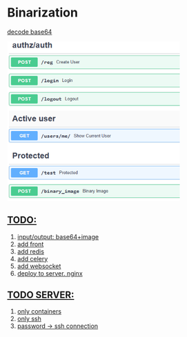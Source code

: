 <h1>Binarization</h1>
<p><a href="https://base64.guru/converter/decode/image">decode base64</p>
<img src="./images/fastapi.png" alt="FastAPI Logo" width="400"></img>
  
<h2>TODO:</h2>
<ol>
  <li>input/output: base64+image</li>
  <li>add front</li>
   <li>add redis</li>
  <li>add celery</li>
  <li>add websocket</li>
  <li>deploy to server. nginx</li>
</ol>

<h2>TODO SERVER:</h2>
<ol>
  <li>only containers</li>
  <li>only ssh</li>
   <li>password -> ssh connection</li>
</ol>



